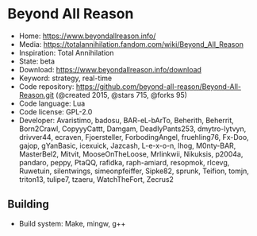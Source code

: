 # Beyond All Reason

- Home: https://www.beyondallreason.info/
- Media: https://totalannihilation.fandom.com/wiki/Beyond_All_Reason
- Inspiration: Total Annihilation
- State: beta
- Download: https://www.beyondallreason.info/download
- Keyword: strategy, real-time
- Code repository: https://github.com/beyond-all-reason/Beyond-All-Reason.git (@created 2015, @stars 715, @forks 95)
- Code language: Lua
- Code license: GPL-2.0
- Developer: Avaristimo, badosu, BAR-eL-bArTo, Beherith, Beherrit, Born2Crawl, CopyyyCattt, Damgam, DeadlyPants253, dmytro-lytvyn, drivver44, ecraven, Fjoersteller, ForbodingAngel, fruehling76, Fx-Doo, gajop, gYanBasic, icexuick, Jazcash, L-e-x-o-n, lhog, M0nty-BAR, MasterBel2, Mitvit, MooseOnTheLoose, Mrlinkwii, Nikuksis, p2004a, pandaro, peppy, PtaQQ, rafidka, raph-amiard, resopmok, rlcevg, Ruwetuin, silentwings, simeonpfeiffer, Sipke82, sprunk, Teifion, tomjn, triton13, tulipe7, tzaeru, WatchTheFort, Zecrus2

## Building

- Build system: Make, mingw, g++
